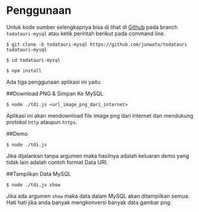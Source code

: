 # Penggunaan

Untuk kode sumber selengkapnya bisa di lihat di [Github](https://github.com/junwatu/todatauri) pada branch `todatauri-mysql` atau ketik perintah berikut pada command line. 

    $ git clone -b todatauri-mysql https://github.com/junwatu/todatauri todatauri-mysql
    
    $ cd todatauri-mysql
    
    $ npm install

Ada tiga penggunaan aplikasi ini yaitu

##Download PNG & Simpan Ke MySQL 

    $ node ./tdi.js <url_image_png_dari_internet>
    
 Aplikasi ini akan mendownload file image png dari internet dan mendukung protokol `http` ataupun `https`.
 
##Demo 

    $ node ./tdi.js
    
Jika dijalankan tanpa argumen maka hasilnya adalah keluaran demo yang tidak lain adalah contoh format Data URI.
        
##Tampilkan Data MySQL

    $ node ./tdi.js show
    
Jika ada argumen `show` maka data dalam MySQL akan ditampilkan semua. Hati hati jika anda banyak mengkonversi banyak data gambar png.


